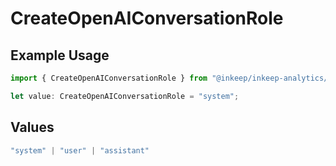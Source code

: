# CreateOpenAIConversationRole

## Example Usage

```typescript
import { CreateOpenAIConversationRole } from "@inkeep/inkeep-analytics/models/components";

let value: CreateOpenAIConversationRole = "system";
```

## Values

```typescript
"system" | "user" | "assistant"
```